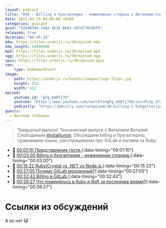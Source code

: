 ```yaml
---
layout: podcast
title: "#30 - Billing и бухгалтерия - инженерная сторона с Виталием Слободиным. [Ламповый]"
date: 2021-03-25 04:00:00 +0300
categories: podcast
guid: "52648394-74A2-4E35-B601-36FA776FB5F5"
released: true
duration: "00:45:24"
m4a: https://files.underjs.ru/30/episod.m4a
m4a_length: 44098900
mp3: https://files.underjs.ru/30/episod.mp3
ogg: https://files.underjs.ru/30/episod.ogg
opus: https://files.underjs.ru/30/episod.opus
seo:
    type: OnDemandEvent
image:
    path: https://underjs.ru/assets/images/logo-512px.jpg
    height: 512
    width: 512
episod:
    youtube_id: "gFg_6dDTj7U"
    youtube: "https://www.youtube.com/watch?v=gFg_6dDTj7U&list=PL2p_GfZz-_1OWXrKUZRBc8LzMz5FJNXW7"
    podcastly: "https://pdcstly.com/ru/episod/30-billing-i-buhgalteriya-inzhenernaya-storona-s-vitaliem-slobodinym-lampovyj/9762163"
guests:
  - Виталий Слободин
---
```


> Тридцатый выпуск! Технический выпуск с Виталием Виталий Слободиным [@vitalliumm](https://twitter.com/vitalliumm). Обсуждаем billing и бухгалтерию, сравниваем языки, расспрашиваем про GitLab и пытаем за Ruby.

- 🤔 [00:01:10 Представление гостя.](#){:data-timing="00:01:10"}
- 🤔 [00:03:00 Billing и бухгалтерия - инженерная сторона.](#){:data-timing="00:03:00"}
- 🤔 [00:15:22 Ruby/Crystal vs .NET vs Node.js.](#){:data-timing="00:15:22"}
- 🤔 [00:27:05 Почему GitLab медленный?](#){:data-timing="00:27:05"}
- 🤔 [00:32:42 Billing в GitLab.](#){:data-timing="00:32:42"}
- 🤔 [00:39:27 Что поменялось в Ruby и RoR за последнее время?](#){:data-timing="00:39:27"}

# Ссылки из обсуждений

А их нет 😺
